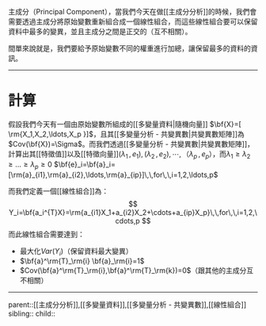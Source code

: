 主成分（Principal Component），當我們今天在做[[主成分分析]]的時候，我們會需要透過主成分將原始變數重新組合成一個線性組合，而這些線性組合要可以保留資料中最多的變異，並且主成分之間是正交的（互不相關）。

間單來說就是，我們要給予原始變數不同的權重進行加總，讓保留最多的資料的資訊。
- - -
# 計算
假設我們今天有一個由原始變數所組成的[[多變量資料|隨機向量]] $\bf{X}=[ \rm{X_1,X_2,\ldots,X_p }]$，且其[[多變量分析 - 共變異數|共變異數矩陣]]為 $Cov(\bf{X})=\Sigma$。而我們透過[[多變量分析 - 共變異數|共變異數矩陣]]，計算出其[[特徵值]]以及[[特徵向量]]$(\lambda_1\,,e_1),(\lambda_2\,,e_2),\cdots,（\lambda_p\,,e_p）$，而$\lambda_1\geq\lambda_2\geq\ldots\geq\lambda_p\geq0$
$\bf{e}_i=\bf{a}_i=[\rm{a}_{i1},\rm{a}_{i2},\ldots,\rm{a}_{ip}]\,\,for\,\,i=1,2,\ldots,p$

而我們定義一個[[線性組合]]為：
$$
Y_i=\bf{a_i^{T}X}=\rm{a_{i1}X_1+a_{i2}X_2+\cdots+a_{ip}X_p}\,\,for\,\,i=1,2,\cdots,p
$$
而此線性組合需要達到：
- 最大化$Var(Y_i)$（保留資料最大變異）
- $\bf{a}^\rm{T}_\rm{i} \bf{a}_\rm{i}=1$
- $Cov(\bf{a}^\rm{T}_\rm{i},\bf{a}^\rm{T}_\rm{k})=0$（跟其他的主成分互不相關）
- - - 
parent::[[主成分分析]],[[多變量資料]],[[多變量分析 - 共變異數]],[[線性組合]]
sibling::
child::